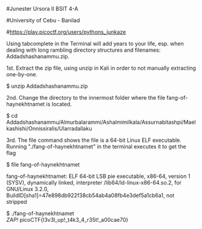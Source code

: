 #Junester Ursora II BSIT 4-A

#University of Cebu - Banilad

#https://play.picoctf.org/users/pythons_junkaze

Using tabcomplete in the Terminal will add years to your life, esp. when dealing with long rambling directory structures and filenames: Addadshashanammu.zip.

1st. Extract the zip file, using unzip in Kali in order to not manually extracting one-by-one.

$ unzip Addadshashanammu.zip

2nd. Change the directory to the innermost folder where the file fang-of-haynekhtnamet is located.

$ cd Addadshashanammu/Almurbalarammi/Ashalmimilkala/Assurnabitashpi/Maelkashishi/Onnissiralis/Ularradallaku

3rd. The file command shows the file is a 64-bit Linux ELF executable. Running "./fang-of-haynekhtnamet" in the terminal executes it to get the flag

$ file fang-of-haynekhtnamet 

fang-of-haynekhtnamet: ELF 64-bit LSB pie executable, x86-64, version 1 (SYSV), dynamically linked, interpreter /lib64/ld-linux-x86-64.so.2, for GNU/Linux 3.2.0, BuildID[sha1]=47e898db922f38cb54ab4a08fb4e3def5a1cb6a1, not stripped

$ ./fang-of-haynekhtnamet                    
*ZAP!* picoCTF{l3v3l_up!_t4k3_4_r35t!_a00cae70}